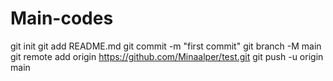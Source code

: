 # Main-codes

> 
git init
git add README.md
git commit -m "first commit"
git branch -M main
git remote add origin https://github.com/Minaalper/test.git
git push -u origin main
> 
